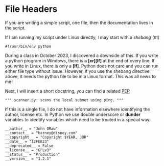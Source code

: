 # File Headers

If you are writing a simple script, one file, then the documentation lives in the script.

&#x20;If I am running my script under Linux directly, I may start with a _shebang_ (#!)

```
#!/usr/bin/env python
```

During a class in October 2023, I discovered a downside of this. If you write a python program in Windows, there is a **\[cr]\[lf]** at the end of every line. If you write in Linux, there is only a **\[lf]**. Python does not care and you can run either file type without issue. However, if you use the shebang directive above, it needs the python file to be in a Linux format. This was all news to me!

Next, I will insert a short docstring, you can find a related [PEP](https://peps.python.org/pep-0257/)

```
""" scanner.py: scans the local subnet using ping. """
```

If this is a single file, I do not have information elsewhere identifying the author, license etc. In Python we use double underscore or **dunder** variables to identify variables which need to be treated in a special way.

```
__author__ = "John ORaw"
__contact__ = "barney@disney.com"
__copyright__ = "Copyright $YEAR, JOR"
__date__ = "12FEB23"
__deprecated__ = False
__license__ = "GPLv3"
__status__ = "Production"
__version__ = "1.2.1"
```
